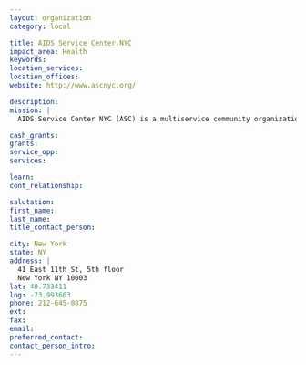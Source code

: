 ```yaml
---
layout: organization
category: local

title: AIDS Service Center NYC
impact_area: Health
keywords: 
location_services: 
location_offices: 
website: http://www.ascnyc.org/‎

description: 
mission: |
  AIDS Service Center NYC (ASC) is a multiservice community organization that carries out its mission of “helping many, one by one” by building community, connection and stability for New Yorkers living with and at risk for HIV/AIDS. ASC’s comprehensive programs include state-of-the-art peer education and training, harm reduction, specialized women’s services, HIV counseling and testing, mental health services, medical and holistic care, case management, support groups, and many other innovative programs that help New York City’s most vulnerable individuals and families to survive and thrive in the face of HIV/AIDS.

cash_grants: 
grants: 
service_opp: 
services: 

learn: 
cont_relationship: 

salutation: 
first_name: 
last_name: 
title_contact_person: 

city: New York
state: NY
address: |
  41 East 11th St, 5th floor    
  New York NY 10003
lat: 40.733411
lng: -73.993603
phone: 212-645-0875
ext: 
fax: 
email: 
preferred_contact: 
contact_person_intro: 
---
```

